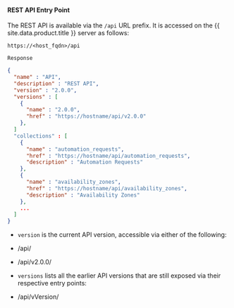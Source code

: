 #### REST API Entry Point

The REST API is available via the `/api` URL prefix. It is accessed on
the {{ site.data.product.title }} server as follows:

    https://<host_fqdn>/api

`Response`

``` json
{
  "name" : "API",
  "description" : "REST API",
  "version" : "2.0.0",
  "versions" : [
    {
      "name" : "2.0.0",
      "href" : "https://hostname/api/v2.0.0"
    },
  ]
  "collections" : [
    {
      "name" : "automation_requests",
      "href" : "https://hostname/api/automation_requests",
      "description" : "Automation Requests"
    },
    {
      "name" : "availability_zones",
      "href" : "https://hostname/api/availability_zones",
      "description" : "Availability Zones"
    },
    ...
  ]
}
```

  - `version` is the current API version, accessible via either of the
    following:

  - /api/

  - /api/v2.0.0/

  - `versions` lists all the earlier API versions that are still exposed
    via their respective entry points:

  - /api/vVersion/
